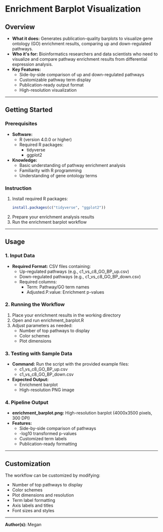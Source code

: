 # Enrichment Barplot Visualization

## Overview

- **What it does:** Generates publication-quality barplots to visualize gene ontology (GO) enrichment results, comparing up and down-regulated pathways.
- **Who it's for:** Bioinformatics researchers and data scientists who need to visualize and compare pathway enrichment results from differential expression analysis.
- **Key Features:**
  - Side-by-side comparison of up and down-regulated pathways
  - Customizable pathway term display
  - Publication-ready output format
  - High-resolution visualization

---

## Getting Started

### Prerequisites

- **Software:** 
  - R (version 4.0.0 or higher)
  - Required R packages: 
    - tidyverse
    - ggplot2
- **Knowledge:** 
  - Basic understanding of pathway enrichment analysis
  - Familiarity with R programming
  - Understanding of gene ontology terms

### Instruction

1. Install required R packages:
   ```R
   install.packages(c("tidyverse", "ggplot2"))
   ```
2. Prepare your enrichment analysis results
3. Run the enrichment barplot workflow

---

## Usage

### 1. Input Data

- **Required Format:** CSV files containing:
  - Up-regulated pathways (e.g., c1_vs_c8_GO_BP_up.csv)
  - Down-regulated pathways (e.g., c1_vs_c8_GO_BP_down.csv)
  - Required columns:
    - Term: Pathway/GO term names
    - Adjusted.P.value: Enrichment p-values

### 2. Running the Workflow

1. Place your enrichment results in the working directory
2. Open and run enrichment_barplot.R
3. Adjust parameters as needed:
   - Number of top pathways to display
   - Color schemes
   - Plot dimensions

### 3. Testing with Sample Data

- **Command:** Run the script with the provided example files:
  - c1_vs_c8_GO_BP_up.csv
  - c1_vs_c8_GO_BP_down.csv
- **Expected Output:** 
  - Enrichment barplot
  - High-resolution PNG image

### 4. Pipeline Output

- **enrichment_barplot.png:** High-resolution barplot (4000x3500 pixels, 300 DPI)
- **Features:**
  - Side-by-side comparison of pathways
  - -log10 transformed p-values
  - Customized term labels
  - Publication-ready formatting

---

## Customization

The workflow can be customized by modifying:
- Number of top pathways to display
- Color schemes
- Plot dimensions and resolution
- Term label formatting
- Axis labels and titles
- Font sizes and styles

---

**Author(s):** Megan
